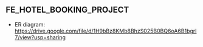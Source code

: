 ## FE_HOTEL_BOOKING_PROJECT

  - ER diagram: https://drive.google.com/file/d/1H9bBz8KMb8BhzS025B0BQ6oA6B1bgrl7/view?usp=sharing
